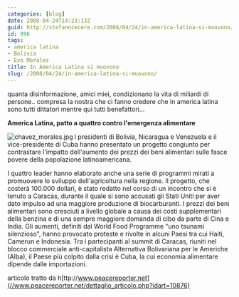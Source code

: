 ```yaml
---
categories: [blog]
date: 2008-04-24T14:23:13Z
guid: http://stefanocecere.com/2008/04/24/in-america-latina-si-muovono/
id: 896
tags:
- america latina
- Bolivia
- Evo Morales
title: In America Latina si muovono
slug: /2008/04/24/in-america-latina-si-muovono/
---
```


quanta disinformazione, amici miei, condizionano la vita di miliardi di persone.. compresa la nostra che ci fanno credere che in america latina sono tutti dittatori mentre qui tutti benefattori…

**America Latina, patto a quattro contro l'emergenza alimentare**

<img src='http://stefanocecere.com/wp-content/uploads/sites/3/2008/04/chavez_morales.jpg' alt='chavez_morales.jpg' align="left" />I presidenti di Bolivia, Nicaragua e Venezuela e il vice-presidente di Cuba hanno presentato un progetto congiunto per contrastare l'impatto dell'aumento dei prezzi dei beni alimentari sulle fasce povere della popolazione latinoamericana.

I quattro leader hanno elaborato anche una serie di programmi mirati a promuovere lo sviluppo dell'agricoltura nella regione. Il progetto, che costerà 100.000 dollari, è stato redatto nel corso di un incontro che si è tenuto a Caracas, durante il quale si sono accusati gli Stati Uniti per aver dato impulso ad una maggiore produzione di biocarburanti. I prezzi dei beni alimentari sono cresciuti a livello globale a causa dei costi supplementari della benzina e di una sempre maggiore domanda di cibo da parte di Cina e India. Gli aumenti, definiti dal World Food Programme "uno tsunami silenzioso", hanno provocato proteste e rivolte in alcuni Paesi tra cui Haiti, Camerun e Indonesia. Tra i partecipanti al summit di Caracas, riuniti nel blocco commerciale anti-capitalista Alternativa Bolivariana per le Americhe (Alba), il Paese più colpito dalla crisi è Cuba, la cui economia alimentare dipende dalle importazioni.

articolo tratto da h[ttp://www.peacereporter.net](//www.peacereporter.net/dettaglio_articolo.php?idart=10876)